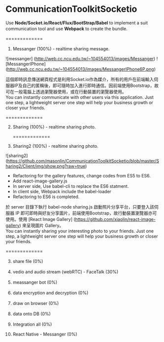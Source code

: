 # CommunicationToolkitSocketio
Use **Node/Socket.io/React/Flux/BootStrap/Babel** to implement a suit communication tool and use **Webpack** to create the bundle.　　

=============
1. Messanger (100%) - realtime sharing message.  　　

  ![messanger] (http://web.cc.ncu.edu.tw/~104554013/images/Messanger) ![MessangerIPhone] (http://web.cc.ncu.edu.tw/~104554013/images/MessangerIPhone6P.png)  

   這個即時訊息傳送網頁程式是利用Socket.io作為媒介，所有的用戶在前端輸入伺服器IP及自己的匿稱後，即可隨時加入進行即時通信。因前端使用Bootstrap，故可在一般電腦上透過瀏覽器使用，或在行動裝置的瀏覽器使用。  
   You can instantly communicate with other users via this application. Just one step, a lightweight server one step will help your business growth or closer your friends.  
   
   =============

2. Sharing (100%) - realtime sharing photo.
   
   =============
  
3. Sharing2 (100%) - realtime sharing photo.
  
  ![sharing2] (https://github.com/masonlin/CommunicationToolkitSocketio/blob/master/Sharing2/Client/img/show.png?raw=true)
   *   Refactoring for the gallery features, change codes from ES5 to ES6.  
   *   Add react-image-gallery.js  
   *   In server side, Use babel-cli to replace the ES6 statment.
   *   In client side, Webpack include the babel-loader
   *   Refactoring to ES6 is completed.  
   
   於 server 目錄下執行 babel-node sharing.js 啟動照片分享平台，只要登入該伺服器 IP 即可即時與好友分享圖片，前端使用Bootstrap，故行動裝置瀏覽器亦可使用。使用 [React Image Gallery] (https://github.com/xiaolin/react-image-gallery) 來呈現圖片 Gallery。  
   You can instantly sharing your interesting photo to your friends. Just one step, a lightweight server one step will help your business growth or closer your friends.  
   
   =============

3. share file (0%)　　

4. vedio and audio stream (webRTC) - FaceTalk (30%)　　

5. meassanger bot (0%)　　

6. data encryption and decryption (0%)　　

7. draw on browser (0%)　　

8. data onto DB (0%)　　

9. Integration all (0%)　　

2. React Native - Messanger (0%)  


